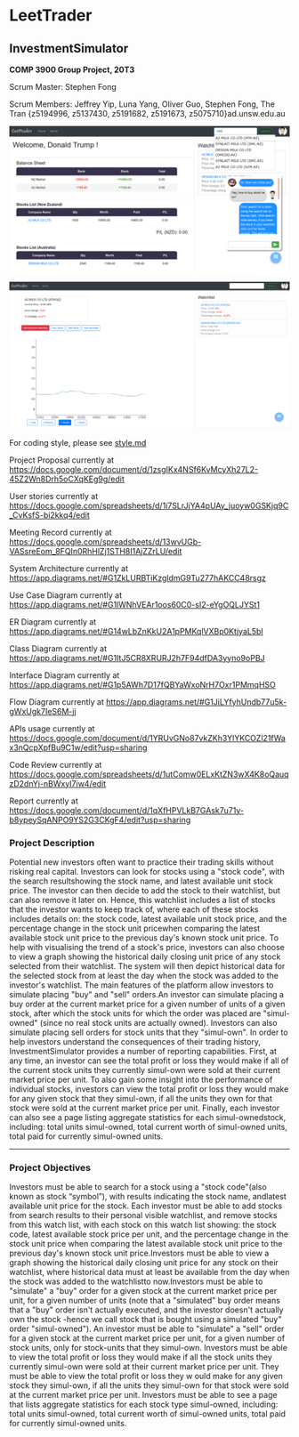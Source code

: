 # LeetTrader

## InvestmentSimulator
**COMP 3900 Group Project, 20T3**

Scrum Master: Stephen Fong

Scrum Members: Jeffrey Yip, Luna Yang, Oliver Guo, Stephen Fong, The Tran {z5194996, z5137430, z5191682, z5191673, z5075710}ad.unsw.edu.au

![demo0](asset/demo0.png)

![demo1](asset/demo1.png)

For coding style, please see [style.md](style.md)

Project Proposal currently at https://docs.google.com/document/d/1zsgIKx4NSf6KvMcyXh27L2-45Z2Wn8Drh5oCXqKEg9g/edit

User stories currently at https://docs.google.com/spreadsheets/d/1i7SLrJjYA4pUAy_juoyw0GSKjq9C_CvKsfS-bi2kkq4/edit

Meeting Record currently at https://docs.google.com/spreadsheets/d/13wvUGb-VASsreEom_8FQIn0RhHlZj1STH8I1AjZZrLU/edit

System Architecture currently at https://app.diagrams.net/#G1ZkLURBTiKzgldmG9Tu277hAKCC48rsgz

Use Case Diagram currently at https://app.diagrams.net/#G1lWNhVEAr1oos60C0-sI2-eYgOQLJYSt1

ER Diagram currently at https://app.diagrams.net/#G14wLbZnKkU2A1pPMKqlVXBp0KtjyaL5bI

Class Diagram currently at https://app.diagrams.net/#G1ItJ5CR8XRURJ2h7F94dfDA3yyno9oPBJ

Interface Diagram currently at https://app.diagrams.net/#G1p5AWh7D17fQBYaWxoNrH7Oxr1PMmqHSO

Flow Diagram currently at https://app.diagrams.net/#G1JiLYfyhUndb77u5k-gWxUgk7IeS6M-jj

APIs usage currently at https://docs.google.com/document/d/1YRUvGNo87vkZKh3YlYKCOZl21fWax3nQcpXpfBu9C1w/edit?usp=sharing

Code Review currently at https://docs.google.com/spreadsheets/d/1utComw0ELxKtZN3wX4K8oQauqzD2dnYj-nBWxyI7iw4/edit

Report currently at https://docs.google.com/document/d/1qXfHPVLkB7GAsk7u71y-b8ypeySqANPO9YS2G3CKgF4/edit?usp=sharing

### Project Description
Potential new investors often want to practice their trading skills without risking real capital.
Investors can look for stocks using a "stock code", with the search resultshowing the stock name,
and latest available unit stock price. The investor can then decide to add the stock to their watchlist,
but can also remove it later on. Hence, this watchlist includes a list of stocks that the investor wants to keep track of,
where each of these stocks includes details on: the stock code, latest available unit stock price,
and the percentage change in the stock unit pricewhen comparing the latest available stock unit price to the previous day's
known stock unit price. To help with visualising the trend of a stock's price, investors can 
also choose to view a graph showing the historical daily closing unit price of any stock 
selected from their watchlist. The system will then depict historical data for the selected 
stock from at least the day when the stock was added to the investor's watchlist. The main 
features of the platform allow investors to simulate placing "buy" and "sell" orders.An 
investor can simulate placing a buy order at the current market price for a given number of 
units of a given stock, after which the stock units for which the order was placed are "simul-
owned" (since no real stock units are actually owned). Investors can also simulate placing sell 
orders for stock units that they "simul-own". In order to help investors understand the 
consequences of their trading history, InvestmentSimulator provides a number of reporting 
capabilities. First, at any time, an investor can see the total profit or loss they would make 
if all of the current stock units they currently simul-own were sold at their current market 
price per unit. To also gain some insight into the performance of individual stocks, investors 
can view the total profit or loss they would make for any given stock that they simul-own, if 
all the units they own for that stock were sold at the current market price per unit. Finally, 
each investor can also see a page listing aggregate statistics for each simul-ownedstock, 
including: total units simul-owned, total current worth of simul-owned units, total paid for 
currently simul-owned units.

---

### Project Objectives
Investors must be able to search for a stock using a "stock code"(also known as stock 
“symbol”), with results indicating the stock name, andlatest available unit price for the 
stock. Each investor must be able to add stocks from search results to their personal visible 
watchlist, and remove stocks from this watch list, with each stock on this watch list showing: 
the stock code, latest available stock price per unit, and the percentage change in the stock 
unit price when comparing the latest available stock unit price to the previous day's known 
stock unit price.Investors must be able to view a graph showing the historical daily closing 
unit price for any stock on their watchlist, where historical data must at least be available 
from the day when the stock was added to the watchlistto now.Investors must be able to 
"simulate" a "buy" order for a given stock at the current market price per unit, for a given 
number of units (note that a "simulated" buy order means that a "buy" order isn't actually 
executed, and the investor doesn't actually own the stock -hence we call stock that is bought 
using a simulated "buy" order "simul-owned"). An investor must be able to "simulate" a "sell" 
order for a given stock at the current market price per unit, for a given number of stock 
units, only for stock-units that they simul-own. Investors must be able to view the total 
profit or loss they would make if all the stock units they currently simul-own were sold at 
their current market price per unit. They must be able to view the total profit or loss they w
ould make for any given stock they simul-own, if all the units they simul-own for that stock were sold at the current market price per unit. Investors must be able to see a page that 
lists aggregate statistics for each stock type simul-owned, including: total units simul-owned, 
total current worth of simul-owned units, total paid for currently simul-owned units.
